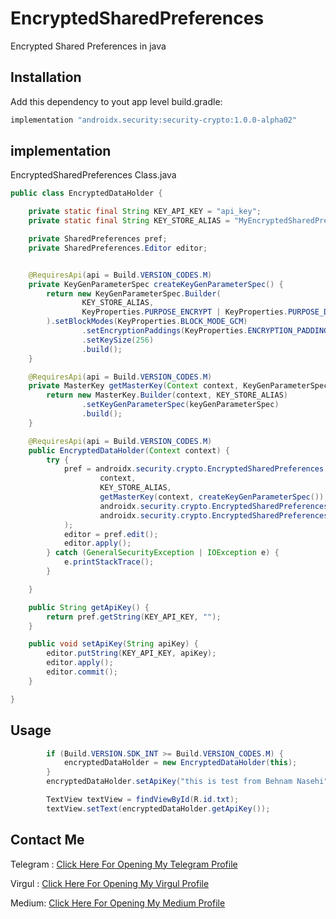 # EncryptedSharedPreferences

Encrypted Shared Preferences in java

## Installation

Add this dependency to yout app level build.gradle:

```bash
implementation "androidx.security:security-crypto:1.0.0-alpha02"
```

## implementation
EncryptedSharedPreferences Class.java

```java
public class EncryptedDataHolder {

    private static final String KEY_API_KEY = "api_key";
    private static final String KEY_STORE_ALIAS = "MyEncryptedSharedPreferences";

    private SharedPreferences pref;
    private SharedPreferences.Editor editor;


    @RequiresApi(api = Build.VERSION_CODES.M)
    private KeyGenParameterSpec createKeyGenParameterSpec() {
        return new KeyGenParameterSpec.Builder(
                KEY_STORE_ALIAS,
                KeyProperties.PURPOSE_ENCRYPT | KeyProperties.PURPOSE_DECRYPT
        ).setBlockModes(KeyProperties.BLOCK_MODE_GCM)
                .setEncryptionPaddings(KeyProperties.ENCRYPTION_PADDING_NONE)
                .setKeySize(256)
                .build();
    }

    @RequiresApi(api = Build.VERSION_CODES.M)
    private MasterKey getMasterKey(Context context, KeyGenParameterSpec keyGenParameterSpec) throws GeneralSecurityException, IOException {
        return new MasterKey.Builder(context, KEY_STORE_ALIAS)
                .setKeyGenParameterSpec(keyGenParameterSpec)
                .build();
    }

    @RequiresApi(api = Build.VERSION_CODES.M)
    public EncryptedDataHolder(Context context) {
        try {
            pref = androidx.security.crypto.EncryptedSharedPreferences.create(
                    context,
                    KEY_STORE_ALIAS,
                    getMasterKey(context, createKeyGenParameterSpec()),
                    androidx.security.crypto.EncryptedSharedPreferences.PrefKeyEncryptionScheme.AES256_SIV,
                    androidx.security.crypto.EncryptedSharedPreferences.PrefValueEncryptionScheme.AES256_GCM
            );
            editor = pref.edit();
            editor.apply();
        } catch (GeneralSecurityException | IOException e) {
            e.printStackTrace();
        }

    }

    public String getApiKey() {
        return pref.getString(KEY_API_KEY, "");
    }

    public void setApiKey(String apiKey) {
        editor.putString(KEY_API_KEY, apiKey);
        editor.apply();
        editor.commit();
    }

}
```
## Usage

```java
        if (Build.VERSION.SDK_INT >= Build.VERSION_CODES.M) {
            encryptedDataHolder = new EncryptedDataHolder(this);
        }
        encryptedDataHolder.setApiKey("this is test from Behnam Nasehi");

        TextView textView = findViewById(R.id.txt);
        textView.setText(encryptedDataHolder.getApiKey());
```

## Contact Me 
Telegram : [Click Here For Opening My Telegram Profile](https://t.me/behnamnasehii)

Virgul : [Click Here For Opening My Virgul Profile](https://virgool.io/@behnamnasehi)

Medium: [Click Here For Opening My Medium Profile](https://medium.com/@behnammnasehi)
